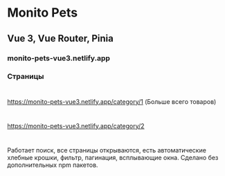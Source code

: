 # Monito Pets
## Vue 3, Vue Router, Pinia
### monito-pets-vue3.netlify.app

### Страницы
# 
https://monito-pets-vue3.netlify.app/category/1 (Больше всего товаров)
#
https://monito-pets-vue3.netlify.app/category/2
#
Работает поиск, все страницы открываются, есть автоматические хлебные крошки, фильтр, пагинация, всплывающие окна. Сделано без дополнительных npm пакетов.
